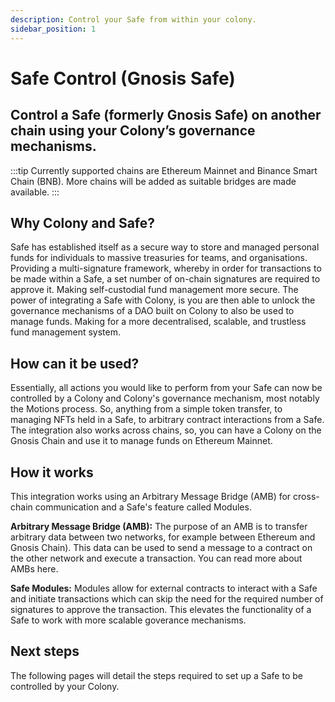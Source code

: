 ```yaml
---
description: Control your Safe from within your colony.
sidebar_position: 1
---
```


# Safe Control (Gnosis Safe)

## Control a Safe (formerly Gnosis Safe) on another chain using your Colony’s governance mechanisms.

:::tip
Currently supported chains are Ethereum Mainnet and Binance Smart Chain (BNB). More chains will be added as suitable bridges are made available.
:::

## Why Colony and Safe? 

Safe has established itself as a secure way to store and managed personal funds for individuals to massive treasuries for teams, and organisations. Providing a multi-signature framework, whereby in order for transactions to be made within a Safe, a set number of on-chain signatures are required to approve it. Making self-custodial fund management more secure.
The power of integrating a Safe with Colony, is you are then able to unlock the governance mechanisms of a DAO built on Colony to also be used to manage funds. Making for a more decentralised, scalable, and trustless fund management system.

## How can it be used?

Essentially, all actions you would like to perform from your Safe can now be controlled by a Colony and Colony's governance mechanism, most notably the Motions process.
So, anything from a simple token transfer, to managing NFTs held in a Safe, to arbitrary contract interactions from a Safe.
The integration also works across chains, so, you can have a Colony on the Gnosis Chain and use it to manage funds on Ethereum Mainnet.

## How it works

This integration works using an Arbitrary Message Bridge (AMB) for cross-chain communication and a Safe's feature called Modules.

**Arbitrary Message Bridge (AMB):** The purpose of an AMB is to transfer arbitrary data between two networks, for example between Ethereum and Gnosis Chain). This data can be used to send a message to a contract on the other network and execute a transaction. You can read more about AMBs here.

**Safe Modules:** Modules allow for external contracts to interact with a Safe and initiate transactions which can skip the need for the required number of signatures to approve the transaction. This elevates the functionality of a Safe to work with more scalable goverance mechanisms.

## Next steps

The following pages will detail the steps required to set up a Safe to be controlled by your Colony.